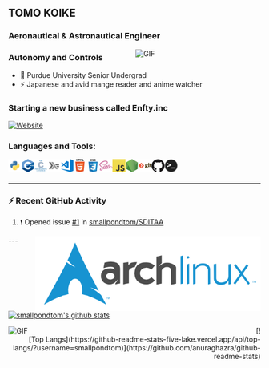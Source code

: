 ## TOMO KOIKE 

### Aeronautical & Astronautical Engineer 

<img hight="200" width="250" alt="GIF" align="right" src="https://media.giphy.com/media/l4KhQo2MESJkc6QbS/giphy.gif">

### Autonomy and Controls

- 🥅 Purdue University Senior Undergrad 
- ⚡ Japanese and avid mange reader and anime watcher 

### Starting a new business called Enfty.inc
[![Website](https://img.shields.io/website?label=enfty.com&style=for-the-badge&url=https://www.enfty.com/)](https://www.enfty.com/)

### Languages and Tools:

<img align="left" alt="Python" width="26px" src="https://raw.githubusercontent.com/github/explore/80688e429a7d4ef2fca1e82350fe8e3517d3494d/topics/python/python.png" >
<img align="left" alt="Python" width="26px" src="https://raw.githubusercontent.com/github/explore/80688e429a7d4ef2fca1e82350fe8e3517d3494d/topics/cpp/cpp.png">
<img align="left" alt="Python" width="26px" src="https://raw.githubusercontent.com/github/explore/80688e429a7d4ef2fca1e82350fe8e3517d3494d/topics/c/c.png" >
<img align="left" alt="Python" width="26px" src="https://raw.githubusercontent.com/github/explore/80688e429a7d4ef2fca1e82350fe8e3517d3494d/topics/haskell/haskell.png" >
<img align="left" alt="Visual Studio Code" width="26px" src="https://raw.githubusercontent.com/github/explore/80688e429a7d4ef2fca1e82350fe8e3517d3494d/topics/visual-studio-code/visual-studio-code.png" />
<img align="left" alt="HTML5" width="26px" src="https://raw.githubusercontent.com/github/explore/80688e429a7d4ef2fca1e82350fe8e3517d3494d/topics/html/html.png" />
<img align="left" alt="CSS3" width="26px" src="https://raw.githubusercontent.com/github/explore/80688e429a7d4ef2fca1e82350fe8e3517d3494d/topics/css/css.png" />
<img align="left" alt="Sass" width="26px" src="https://raw.githubusercontent.com/github/explore/80688e429a7d4ef2fca1e82350fe8e3517d3494d/topics/sass/sass.png" />
<img align="left" alt="JavaScript" width="26px" src="https://raw.githubusercontent.com/github/explore/80688e429a7d4ef2fca1e82350fe8e3517d3494d/topics/javascript/javascript.png" />
<img align="left" alt="Node.js" width="26px" src="https://raw.githubusercontent.com/github/explore/80688e429a7d4ef2fca1e82350fe8e3517d3494d/topics/nodejs/nodejs.png" />
<img align="left" alt="Git" width="26px" src="https://raw.githubusercontent.com/github/explore/80688e429a7d4ef2fca1e82350fe8e3517d3494d/topics/git/git.png" />
<img align="left" alt="GitHub" width="26px" src="https://raw.githubusercontent.com/github/explore/78df643247d429f6cc873026c0622819ad797942/topics/github/github.png" />
<img align="left" alt="Terminal" width="26px" src="https://raw.githubusercontent.com/github/explore/80688e429a7d4ef2fca1e82350fe8e3517d3494d/topics/terminal/terminal.png" />

<br />
<br />

---

### :zap: Recent GitHub Activity
  
<!--START_SECTION:activity-->
1. ❗️ Opened issue [#1](https://github.com/smallpondtom/SDITAA/issues/1) in [smallpondtom/SDITAA](https://github.com/smallpondtom/SDITAA)
<!--END_SECTION:activity-->

<img hight="150" width="450" alt="IMG" align="right" src="archlinux-logo-dark-90dpi.ebdee92a15b3.png">
---

[![smallpondtom's github stats](https://github-readme-stats-five-lake.vercel.app/api?username=smallpondtom&show_icons=true&include_all_commits=true)](https://github.com/anuraghazra/github-readme-stats)

<img hight="270" width="480" alt="GIF" align="left" src="https://media.giphy.com/media/TdoiN7rZuGDJPs2rAS/giphy.gif">

<p align="right">
  [![Top Langs](https://github-readme-stats-five-lake.vercel.app/api/top-langs/?username=smallpondtom)](https://github.com/anuraghazra/github-readme-stats)
</p>
